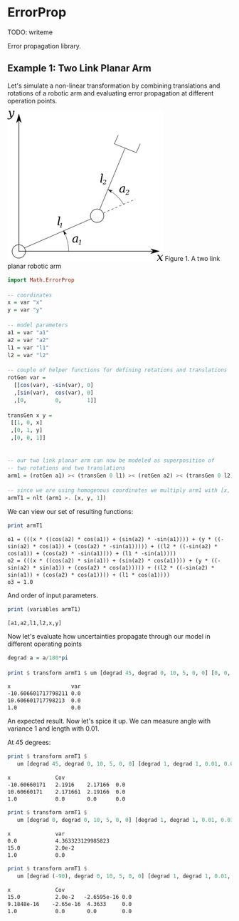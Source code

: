 ErrorProp
=========

TODO: writeme 

Error propagation library.

Example 1: Two Link Planar Arm
----------------------------

Let's simulate a non-linear transformation by combining translations 
and rotations of a robotic arm and evaluating error propagation at different
operation points.

![Illustration](images/two-link-planar-arm.png "Figure 1.")
Figure 1. A two link planar robotic arm

```haskell
import Math.ErrorProp

-- coordinates
x = var "x"
y = var "y"

-- model parameters
a1 = var "a1"
a2 = var "a2"
l1 = var "l1"
l2 = var "l2"

-- couple of helper functions for defining rotations and translations
rotGen var = 
  [[cos(var), -sin(var), 0]
  ,[sin(var),  cos(var), 0]
  ,[0,         0,        1]]

transGen x y = 
 [[1, 0, x]
 ,[0, 1, y]
 ,[0, 0, 1]]


-- our two link planar arm can now be modeled as superposition of
-- two rotations and two translations
arm1 = (rotGen a1) >< (transGen 0 l1) >< (rotGen a2) >< (transGen 0 l2)

-- since we are using homogenous coordinates we multiply arm1 with [x, y, 1]
armT1 = nlt (arm1 >. [x, y, 1])
```

We can view our set of resulting functions:

```haskell
print armT1
```
```
o1 = (((x * ((cos(a2) * cos(a1)) + (sin(a2) * -sin(a1)))) + (y * ((-sin(a2) * cos(a1)) + (cos(a2) * -sin(a1))))) + ((l2 * ((-sin(a2) * cos(a1)) + (cos(a2) * -sin(a1)))) + (l1 * -sin(a1))))
o2 = (((x * ((cos(a2) * sin(a1)) + (sin(a2) * cos(a1)))) + (y * ((-sin(a2) * sin(a1)) + (cos(a2) * cos(a1))))) + ((l2 * ((-sin(a2) * sin(a1)) + (cos(a2) * cos(a1)))) + (l1 * cos(a1))))
o3 = 1.0

```
And order of input parameters.
```haskell
print (variables armT1)
```
```
[a1,a2,l1,l2,x,y]
```

Now let's evaluate how uncertainties propagate through our model in different operating points

```haskell
degrad a = a/180*pi

print $ transform armT1 $ um [degrad 45, degrad 0, 10, 5, 0, 0] [0, 0, 0, 0, 0, 0]
```
```
x                   var
-10.606601717798211 0.0
10.606601717798213  0.0
1.0                 0.0
```
An expected result.
Now let's spice it up. We can measure angle with variance 1 and length with 0.01.

At 45 degrees:

```haskell
print $ transform armT1 $ 
   um [degrad 45, degrad 0, 10, 5, 0, 0] [degrad 1, degrad 1, 0.01, 0.01, 0, 0]
```
```
x              Cov
-10.60660171   2.1916    2.17166  0.0
10.60660171    2.171661  2.19166  0.0
1.0            0.0       0.0      0.0
```

```haskell
print $ transform armT1 $ 
   um [degrad 0, degrad 0, 10, 5, 0, 0] [degrad 1, degrad 1, 0.01, 0.01, 0, 0]
```
```
x              var
0.0            4.363323129985823
15.0           2.0e-2
1.0            0.0
```

```haskell
print $ transform armT1 $ 
   um [degrad (-90), degrad 0, 10, 5, 0, 0] [degrad 1, degrad 1, 0.01, 0.01, 0, 0]
```
```
x              Cov
15.0           2.0e-2   -2.6595e-16 0.0
9.1848e-16    -2.65e-16  4.3633     0.0
1.0            0.0       0.0        0.0
```
